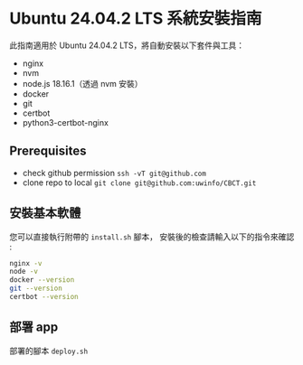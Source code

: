 # Ubuntu 24.04.2 LTS 系統安裝指南

此指南適用於 Ubuntu 24.04.2 LTS，將自動安裝以下套件與工具：

- nginx
- nvm
- node.js 18.16.1（透過 nvm 安裝）
- docker
- git
- certbot
- python3-certbot-nginx 

## Prerequisites

- check github permission `ssh -vT git@github.com`
- clone repo to local `git clone git@github.com:uwinfo/CBCT.git` 

## 安裝基本軟體

您可以直接執行附帶的 `install.sh` 腳本，
安裝後的檢查請輸入以下的指令來確認 : 

```bash
nginx -v
node -v
docker --version
git --version
certbot --version
```

## 部署 app

部署的腳本 `deploy.sh`


